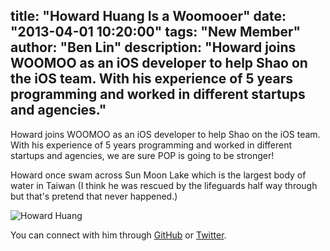 title: "Howard Huang Is a Woomooer"
date: "2013-04-01 10:20:00"
tags: "New Member"
author: "Ben Lin"
description: "Howard joins WOOMOO as an iOS developer to help Shao on the iOS team. With his experience of 5 years programming and worked in different startups and agencies."
---

Howard joins WOOMOO as an iOS developer to help Shao on the iOS team. With his experience of 5 years programming and worked in different startups and agencies, we are sure POP is going to be stronger!

Howard once swam across Sun Moon Lake which is the largest body of water in Taiwan (I think he was rescued by the lifeguards half way through but that's pretend that never happened.)

![Howard Huang](/img/profile/howard-huang.png)

You can connect with him through [GitHub](https://github.com/ZZBHuang) or [Twitter](https://twitter.com/ZZBHuang).
